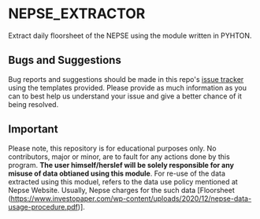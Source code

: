 # NEPSE_EXTRACTOR
Extract daily floorsheet of the NEPSE using the module written in PYHTON.
## Bugs and Suggestions
Bug reports and suggestions should be made in this repo's [issue tracker](https://github.com/rajanprasad460/NEPSE_EXTRACTOR/issues) using the templates provided. Please provide as much information as you can to best help us understand your issue and give a better chance of it being resolved.

## Important
Please note, this repository is for educational purposes only. No contributors, major or minor, are to fault for any actions done by this program. **The user himself/herslef will be solely responsible for any misuse of data obtianed using this module**. For re-use of the data extracted using this moduel, refers to the data use policy mentioned at Nepse Website. 
Usually, Nepse charges for the such data [Floorsheet (https://www.investopaper.com/wp-content/uploads/2020/12/nepse-data-usage-procedure.pdf)]. 

